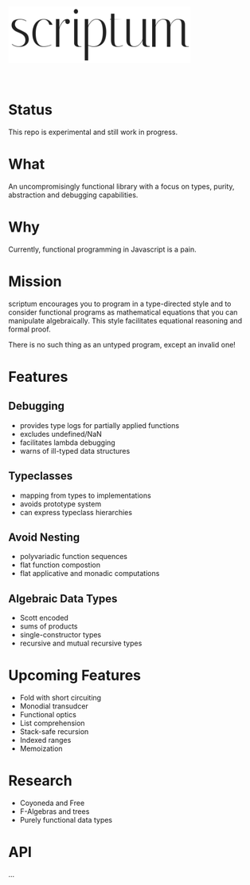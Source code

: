 <img src="./logo.png" width="366" height="114" alt="scriptum"><br><br><br>

# Status

This repo is experimental and still work in progress.

# What

An uncompromisingly functional library with a focus on types, purity, abstraction and debugging capabilities.

# Why

Currently, functional programming in Javascript is a pain.

# Mission

scriptum encourages you to program in a type-directed style and to consider functional programs as mathematical equations that you can manipulate algebraically. This style facilitates equational reasoning and formal proof.

There is no such thing as an untyped program, except an invalid one!

# Features

## Debugging

* provides type logs for partially applied functions
* excludes undefined/NaN
* facilitates lambda debugging
* warns of ill-typed data structures

## Typeclasses

* mapping from types to implementations
* avoids prototype system
* can express typeclass hierarchies

## Avoid Nesting

* polyvariadic function sequences
* flat function compostion
* flat applicative and monadic computations

## Algebraic Data Types

* Scott encoded
* sums of products
* single-constructor types
* recursive and mutual recursive types

# Upcoming Features

* Fold with short circuiting
* Monodial transudcer
* Functional optics
* List comprehension
* Stack-safe recursion
* Indexed ranges
* Memoization

# Research

* Coyoneda and Free
* F-Algebras and trees
* Purely functional data types

# API

...